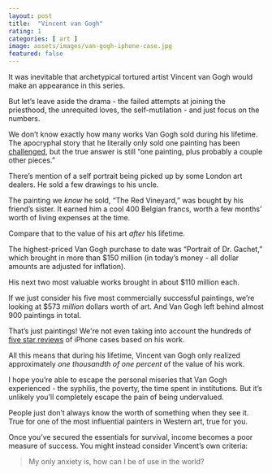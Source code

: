 ```yaml
---
layout: post
title:  "Vincent van Gogh"
rating: 1
categories: [ art ]
image: assets/images/van-gogh-iphone-case.jpg
featured: false
---
```


It was inevitable that archetypical tortured artist Vincent van Gogh would make an appearance in this series.

But let’s leave aside the drama - the failed attempts at joining the priesthood, the unrequited loves, the self-mutilation - and just focus on the numbers.

We don’t know exactly how many works Van Gogh sold during his lifetime. The apocryphal story that he literally only sold one painting has been [challenged](https://www.baltimoresun.com/news/bs-xpm-1998-10-25-1998298006-story.html), but the true answer is still “one painting, plus probably a couple other pieces.”

There’s mention of a self portrait being picked up by some London art dealers. He sold a few drawings to his uncle.

The painting we _know_ he sold, “The Red Vineyard,” was bought by his friend’s sister. It earned him a cool 400 Belgian francs, worth a few months’ worth of living expenses at the time.

Compare that to the value of his art _after_ his lifetime.

The highest-priced Van Gogh purchase to date was “Portrait of Dr. Gachet,” which brought in more than $150 million (in today’s money - all dollar amounts are adjusted for inflation).

His next two most valuable works brought in about $110 million each.

If we just consider his five most commercially successful paintings, we’re looking at $573 _million_ dollars worth of art. And Van Gogh left behind almost 900 paintings in total.

That’s just paintings! We're not even taking into account the hundreds of [five star reviews](https://www.amazon.com/s?k=van+gogh+phone+case&rh=n%3A2335752011%2Cp_72%3A2491149011&dc&qid=1640007492&rnid=2491147011&ref=sr_nr_p_72_1) of iPhone cases based on his work.

All this means that during his lifetime, Vincent van Gogh only realized approximately _one thousandth of one percent_ of the value of his work.

I hope you’re able to escape the personal miseries that Van Gogh experienced - the syphilis, the poverty, the time spent in institutions. But it’s unlikely you’ll completely escape the pain of being undervalued.

People just don’t always know the worth of something when they see it. True for one of the most influential painters in Western art, true for you.

Once you’ve secured the essentials for survival, income becomes a poor measure of success. You might instead consider Vincent’s own criteria:

> My only anxiety is, how can I be of use in the world?


